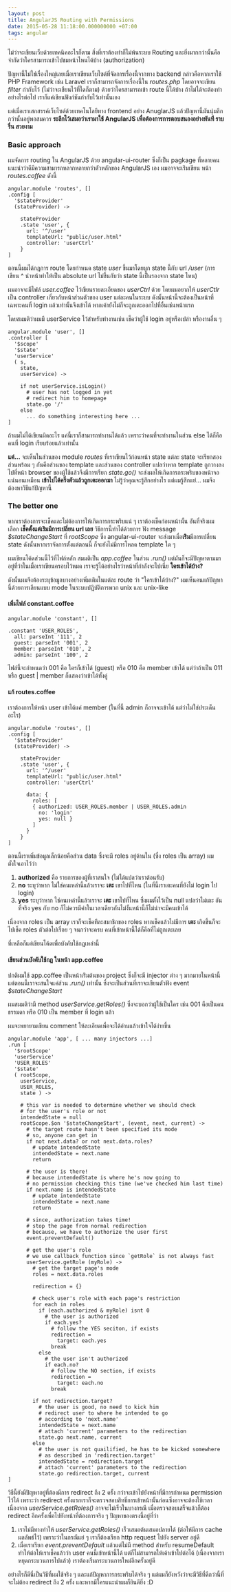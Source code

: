 ```yaml
---
layout: post
title: AngularJS Routing with Permissions
date: 2015-05-28 11:18:00.000000000 +07:00
tags: angular
---
```

ไม่ว่าจะเขียนเว็บด้วยเทคนิคอะไรก็ตาม สิ่งที่เราต้องทำก็ไม่พ้นระบบ Routing และยิ่งมากกว่านั้นคือจำกัดว่าใครสามารถเข้าไปชมหน้าไหนได้บ้าง (authorization)

ปัญหานี้ไม่ใช่เรื่องใหญ่เลยเมื่อเราเขียนเว็บไซต์ที่จัดการเรื่องนี้จากทาง backend กล่าวคือหากเราใช้ PHP Framework เช่น Laravel เราก็สามารถจัดการเรื่องนี้ใน *routes.php* โดยอาจจะเขียน *filter* กำกับไว้ (ไม่ว่าจะเขียนไว้ที่ใดก็ตาม) ด้วยว่าใครสามารถเข้า route นี้ได้บ้าง ถ้าไม่ได้จะต้องทำอย่างไรต่อไป เราก็แค่เขียนฟังก์ชันกำกับไว้เท่านั้นเอง

แต่เมื่อเราเสกสรรค์เว็บไซต์ด้วยเทคโนโลยีทาง frontend อย่าง AnuglarJS แล้วปัญหานี้มันนุ่มลึกกว่านั้นอยู่พอสมควร **ระลึกไว้เสมอว่าเรามาใช้ AngularJS เพื่อต้องการการตอบสนองอย่างทันที ราบรื่น สวยงาม** 

### Basic approach
ผมจัดการ routing ใน AngularJS ด้วย angular-ui-router ซึ่งก็เป็น pagkage ที่หลายคนแนะนำว่าดีมีความสามารถหลากหลายกว่าตัวหลักของ AngularJS เอง ผมอาจจะเร่ิมเขียน หน้า *routes.coffee* ดังนี้

```
angular.module 'routes', []
.config [
  '$stateProvider'
  (stateProvider) ->
  
    stateProvider
    .state 'user', {
      url: '^/user'
      templateUrl: "public/user.html"
      controller: 'userCtrl'
    }
]
```
ตอนนี้ผมได้กฎการ route โดยกำหนด state *user* ขึ้นมาโดยผูก state นี้กับ url */user* (การเขียน ^ นำหน้าทำให้เป็น absolute url ไม่ขึ้นกับว่า state นี้เป็นรองจาก state ไหน)


ผมอาจจะมีไฟล์ *user.coffee* ไว้เขียนรายละเอียดของ *userCtrl* ด้วย โดยผมอยากให้ *userCtlr* เป็น controller เกี่ยวกับหน้าส่วนตัวของ user แต่ละคนในระบบ ดังนั้นหน้านี้จะต้องเป็นหน้าที่เฉพาะคนที่ login แล้วเท่านั้นจึงเข้าได้ หากเค้ายังไม่ก็จะถูกเตะออกไปที่อื่นเช่นหน้าแรก 

โดยสมมติว่าผมมี userService ไว้สำหรับทำงานเช่น เช็คว่าผู้ใช้ login อยู่หรือเปล่า หรืองานอื่น ๆ 

```
angular.module 'user', []
.controller [
  '$scope'
  '$state'
  'userService'
  ( s,
    state,
    userService) ->

    if not userService.isLogin()
      # user has not logged in yet
      # redirect him to homepage
      state.go '/'
    else
      ... do something interesting here ...
]

```

ถ้าผมไม่ได้เขียนผิดอะไร แค่นี้เราก็สามารถทำงานได้แล้ว เพราะว่าคนที่จะทำงานในส่วน else ได้ก็คือคนที่ login เรียบร้อยแล้วเท่านั้น 

**แต่...** จะเห็นในส่วนของ module *routes* ที่เราเขียนไว้ก่อนหน้า state แต่ละ state จะเรียกสองส่วนพร้อม ๆ กันคือส่วนของ template และส่วนของ controller แปลว่าหาก template ถูกวางลงไปที่หน้า browser ของผู้ใช้แล้วจึงมีการเรียก *state.go()* จะส่งผลให้เกิดการกระพริบของหน้าจอแน่นอนเหมือน **เข้าไปได้ครึ่งตัวแล้วถูกเตะออกมา** ไม่รู้ว่าคุณจะรู้สึกอย่างไร แต่ผมรู้สึกแย่... ผมจึงต้องหาวิธีแก้ปัญหานี้

### The better one
หากเราต้องการจะเช็คและไม่ต้องการให้เกิดการกระพริบแน่ ๆ เราต้องเช็คก่อนหน้านั้น อันที่จริงผมเลือก **เช็คตั้งแต่เร่ิมมีการเปลี่ยน url เลย** วิธีการนี้ทำได้ด้วยการ ฟัง message *$stateChangeStart* ที่ *rootScope* ซึ่ง angular-ui-router จะส่งมาเมื่อ**เร่ิม**มีการเปลี่ยน state ดังนั้นหากเราจัดการตั้งแต่ตอนนี้ ก็จะยังไม่มีการโหลด template ใด ๆ

ผมเขียนโค้ดส่วนนี้ไว้ที่ไฟล์หลัก สมมติเป็น *app.coffee* ในส่วน *.run()* แต่มันก็จะมีปัญหาตามมาอยู่ที่ว่าในเมื่อเราเขียนครอบไว้หมด เราจะรู้ได้อย่างไรว่าหน้าที่กำลังจะไปเนี่ย **ใครเข้าได้บ้าง?**  

ดังนั้นผมจึงต้องระบุข้อมูลบางอย่างเพิ่มเติมในแต่ละ route ว่า "ใครเข้าได้บ้าง?" ผมเห็นคนแก้ปัญหานี้ด้วยการเลียนแบบ mode ในระบบปฎิบัติการพวก unix และ unix-like

#### เพิ่มไฟล์ constant.coffee
```
angular.module 'constant', []

.constant 'USER_ROLES',
  all: parseInt '111', 2
  guest: parseInt '001', 2
  member: parseInt '010', 2
  admin: parseInt '100', 2

```
ไฟล์นี้จะกำหนดว่า 001 คือ ใครก็เข้าได้ (guest) หรือ 010 คือ member เข้าได้ แต่ว่าถ้าเป็น 011 หรือ guest | member ก็แสดงว่าเข้าได้ทั้งคู่


#### แก้ routes.coffee
เราต้องการให้หน้า user เข้าได้แค่ member (ในที่นี้ admin ก็อาจจะเข้าได้ แต่ว่าไม่ใช่ประเด็นอะไร)

```
angular.module 'routes', []
.config [
  '$stateProvider'
  (stateProvider) ->
  
    stateProvider
    .state 'user', {
      url: '^/user'
      templateUrl: "public/user.html"
      controller: 'userCtrl'

      data: {
        roles: [
        { authorized: USER_ROLES.member | USER_ROLES.admin
          no: 'login'
          yes: null }
        ]
      }
    }
]
```
ตอนนี้เราเพิ่มข้อมูลเล็กน้อยคือส่วน data ซึ่งจะมี roles อยู่ด้านใน (ซึ่ง roles เป็น array) ผมตั้งใจเอาไว้ว่า   
1. **authorized** คือ รายการของผู้ที่เราสนใจ (ไม่ได้แปลว่าเราต้อนรับ)  
2. **no** ระบุว่าหาก ไม่ใช่คนเหล่านี้แล้วเราจะ **เตะ** เขาไปที่ไหน (ในที่นี้เราเตะคนที่ยังไม่ login ไป login)  
3. **yes** ระบุว่าหาก ใช่คนเหล่านี้แล้วเราจะ **เตะ** เขาไปที่ไหน ซึ่งผมตั้งไว้เป็น null แปลว่าไม่เตะ อันที่จริง yes กับ no ก็ไม่ควรมีค่าในเวลาเดียวกันไม่งั้นหน้านี้ก็ไม่น่าจะมีคนเข้าได้

เนื่องจาก roles เป็น array เราก็จะเช็คทีละสมาชิกของ roles หากเช็คแล้วไม่มีการ **เตะ** เกิดขึ้นก็จะไปเช็ค roles ตัวต่อไปเรื่อย ๆ จนกว่าจะครบ คนที่เข้าหน้านี้ได้ก็คือที่ไม่ถูกเตะเลย

ที่เหลือก็แค่เขียนโค้ดเพื่อบังคับใช้กฎเหล่านี้

#### เขียนส่วนบังคับใช้กฎ ในหน้า app.coffee
ปกติผมใช้ app.coffee เป็นหน้าเร่ิมต้นของ project ซึ่งก็จะมี injector ต่าง ๆ มากมายในหน้านี้ แต่ตอนนี้เราจะสนใจแค่ส่วน *.run()* เท่านั้น ซึ่งจะเป็นส่วนที่เราจะเขียนตัวฟัง event *$stateChangeStart* 

ผมสมมติว่ามี method *userService.getRoles()* ซึ่งจะบอกว่าผู้ใช้เป็นใคร เช่น 001 คือเป็นคนธรรมดา หรือ 010 เป็น member ที่ login แล้ว

ผมจะพยายามเขียน comment ให้ละเอียดเพื่อจะได้อ่านแล้วเข้าใจได้ง่ายขึ้น

```
angular.module 'app', [ ... many injectors ...]
.run [
  '$rootScope'
  'userService'
  'USER_ROLES'
  '$state'
  ( rootScope,
    userService,
    USER_ROLES,
    state ) ->

    # this var is needed to determine whether we should check 
    # for the user's role or not
    intendedState = null
    rootScope.$on '$stateChangeStart', (event, next, current) ->
      # the target route hasn't been specified its mode
      # so, anyone can get in
      if not next.data? or not next.data.roles?
        # update intendedState
        intendedState = next.name
        return

      # the user is there!
      # because intendedState is where he's now going to
      # no permission checking this time (we've checked him last time)
      if next.name is intendedState
        # update intendedState
        intendedState = next.name
        return

      # since, authorization takes time!
      # stop the page from normal redirection
      # because, we have to authorize the user first
      event.preventDefault()

      # get the user's role
      # we use callback function since `getRole` is not always fast
      userService.getRole (myRole) ->
        # get the target page's mode
        roles = next.data.roles

        redirection = {}

        # check user's role with each page's restriction
        for each in roles
          if (each.authorized & myRole) isnt 0
            # the user is authorized
            if each.yes?
              # follow the YES seciton, if exists
              redirection =
                target: each.yes
              break
          else
            # the user isn't authorized
            if each.no?
              # follow the NO section, if exists
              redirection =
                target: each.no
              break

        if not redirection.target?
          # the user is good, no need to kick him
          # redirect user to where he intended to go
          # according to 'next.name'
          intendedState = next.name
          # attach 'current' parameters to the redirection
          state.go next.name, current
        else
          # the user is not quailified, he has to be kicked somewhere
          # as described in 'redirection.target'
          intendedState = redirection.target
          # attach 'current' parameters to the redirection
          state.go redirection.target, current
]
```

วิธีนี้ยังมีปัญหาอยู่ที่ต้องมีการ redirect ถึง 2 ครั้ง กว่าจะเข้าไปยังหน้าที่มีการกำหนด permission ไว้ได้ เพราะว่า redirect ครั้งแรกเราก็จะตรวจสอบสิทธิ์การเข้าหน้านั้นก่อนซึ่งอาจจะต้องใช้เวลา เนื่องจาก *userService.getRoles()* อาจจะไม่เร็วในบางกรณี เมื่อตรวจสอบเสร็จแล้วก็ต้อง redirect อีกครั้งเพื่อไปยังหน้าที่ต้องการจริง ๆ ปัญหาของตรงนี้อยู่ที่ว่า

1. เราไม่มีทางทำให้ *userService.getRoles()* เร็วเสมอต้นเสมอปลายได้ (ต่อให้มีการ cache ผลลัพธ์ไว้) เพราะว่าในกรณีแย่ ๆ เราก็ต้องเรียก http request ไปยัง server อยู่ดี
2. เมื่อเราเรียก *event.preventDefault* แล้วแต่ไม่มี method สำหรับ resumeDefault ทำให้ต่อให้เราเช็คแล้วว่า user คนนี้เข้าหน้านี้ได้ แต่ก็ไม่สามารถให้เค้าเข้าไปต่อได้ (เนื่องจากเราหยุดกระบวนการไปแล้ว) เราต้องเริ่มกระบวนการใหม่อีกครั้งอยู่ดี

อย่างไรก็ดีนี่เป็นวิธีที่ผมใช้จริง ๆ และแก้ปัญหาการกระพริบได้จริง ๆ แต่ผมก็ยังหวังว่าจะมีวิธีที่ดีกว่านี้ที่จะไม่ต้อง redirect ถึง 2 ครั้ง และหากมีใครแนะนำผมก็ยินดียิ่ง :D

